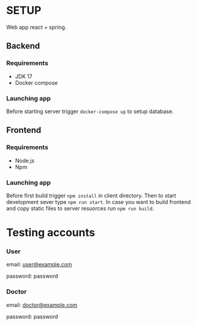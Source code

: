 # SETUP
Web app react + spring.

## Backend

### Requirements

 - JDK 17
 - Docker compose

### Launching app

Before starting server trigger ``docker-compose up`` to setup database.

## Frontend

### Requirements

 - Node.js
 - Npm

### Launching app

Before first build trigger ``npm install`` in client directory. Then to start development sever type ``npm run start``. In case you want to build frontend and copy static files to server resuorces run ``npm run build``.

# Testing accounts
### User
email: user@example.com

password: password
### Doctor
email: doctor@example.com

password: password